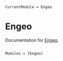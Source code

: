 ```@meta
CurrentModule = Engeo
```

# Engeo

Documentation for [Engeo](https://github.com/cnaak/Engeo.jl).

```@index
```

```@autodocs
Modules = [Engeo]
```
